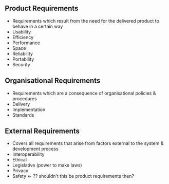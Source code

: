 ## Product Requirements
- Requirements which result from the need for the delivered product to behave in a certain way
- Usability
- Efficiency
- Performance
- Space
- Reliability
- Portability
- Security
## Organisational Requirements
- Requirements which are a consequence of organisational policies & procedures
- Delivery
- Implementation
- Standards
## External Requirements
- Covers all requirements that arise from factors external to the system & development process
- Interoperability
- Ethical
- Legislative (power to make laws)
- Privacy
- Safety <- ?? shouldn't this be product requirements then?